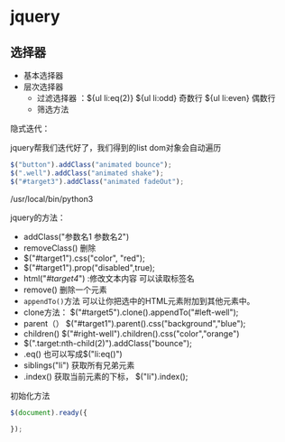 # jquery

## 选择器

- 基本选择器
- 层次选择器
  - 过滤选择器  ：${ul li:eq(2)}  ${ul li:odd}  奇数行 ${ul li:even}  偶数行
  - 筛选方法



隐式迭代：

jquery帮我们迭代好了，我们得到的list dom对象会自动遍历



```js
$("button").addClass("animated bounce");
$(".well").addClass("animated shake");
$("#target3").addClass("animated fadeOut");
```



/usr/local/bin/python3 

jquery的方法：

- addClass("参数名1 参数名2")
- removeClass() 删除
- $("#target1").css("color", "red");
- $("#target1").prop("disabled",true);
- html("<em>#target4</em>")    :修改文本内容 可以读取标签名
- remove() 删除一个元素
- `appendTo()`方法  可以让你把选中的HTML元素附加到其他元素中。
- clone方法：  $("#target5").clone().appendTo("#left-well");
-  parent（）                     $("#target1").parent().css("background","blue");
-  children()                $("#right-well").children().css("color","orange")
-  $(".target:nth-child(2)").addClass("bounce");
- .eq()   也可以写成$("li:eq()")
- siblings("li")  获取所有兄弟元素
- .index()  获取当前元素的下标，  $("li").index();



初始化方法

```js
$(document).ready({

});
```



